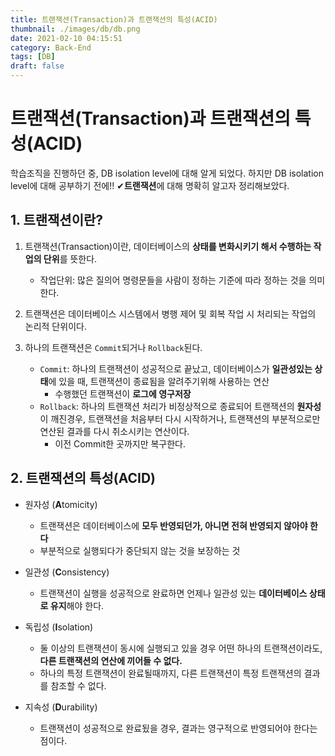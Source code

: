 ```yaml
---
title: 트랜잭션(Transaction)과 트랜잭션의 특성(ACID)
thumbnail: ./images/db/db.png
date: 2021-02-10 04:15:51
category: Back-End
tags: [DB]
draft: false
---
```


# 트랜잭션(Transaction)과 트랜잭션의 특성(ACID)

학습조직을 진행하던 중, DB isolation level에 대해 알게 되었다. 하지만 DB isolation level에 대해 공부하기 전에!! ✔**트랜잭션**에 대해 명확히 알고자 정리해보았다.



## 1. 트랜잭션이란?

1. 트랜잭션(Transaction)이란, 데이터베이스의 **상태를 변화시키기 해서 수행하는 작업의 단위**를 뜻한다.
   - 작업단위: 많은 질의어 명령문들을 사람이 정하는 기준에 따라 정하는 것을 의미한다.

2. 트랜잭션은 데이터베이스 시스템에서 병행 제어 및 회복 작업 시 처리되는 작업의 논리적 단위이다.
3. 하나의 트랜잭션은 `Commit`되거나 `Rollback`된다.
   - `Commit`: 하나의 트랜잭션이 성공적으로 끝났고, 데이터베이스가 **일관성있는 상태**에 있을 때, 트랜잭션이 종료됨을 알려주기위해 사용하는 연산
     - 수행했던 트랜잭션이 **로그에 영구저장**
   - `Rollback`: 하나의 트랜잭션 처리가 비정상적으로 종료되어 트랜잭션의 **원자성**이 깨진경우, 트랜잭션을 처음부터 다시 시작하거나, 트랜잭션의 부분적으로만 연산된 결과를 다시 취소시키는 연산이다.
     - 이전 Commit한 곳까지만 복구한다.



## 2. 트랜잭션의 특성(ACID)

- 원자성 (**A**tomicity)

  - 트랜잭션은 데이터베이스에 **모두 반영되던가, 아니면 전혀 반영되지 않아야 한다**
  - 부분적으로 실행되다가 중단되지 않는 것을 보장하는 것

- 일관성 (**C**onsistency)

  - 트랜잭션이 실행을 성공적으로 완료하면 언제나 일관성 있는 **데이터베이스 상태로 유지**해야 한다.

- 독립성 (**I**solation)

  -  둘 이상의 트랜잭션이 동시에 실행되고 있을 경우 어떤 하나의 트랜잭션이라도, **다른 트랜잭션의 연산에 끼어들 수 없다.**
  - 하나의 특정 트랜잭션이 완료될때까지, 다른 트랜잭션이 특정 트랜잭션의 결과를 참조할 수 없다.

- 지속성 (**D**urability)
  - 트랜잭션이 성공적으로 완료됬을 경우, 결과는 영구적으로 반영되어야 한다는 점이다.

